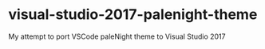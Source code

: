 # visual-studio-2017-palenight-theme
My attempt to port VSCode paleNight theme to Visual Studio 2017
